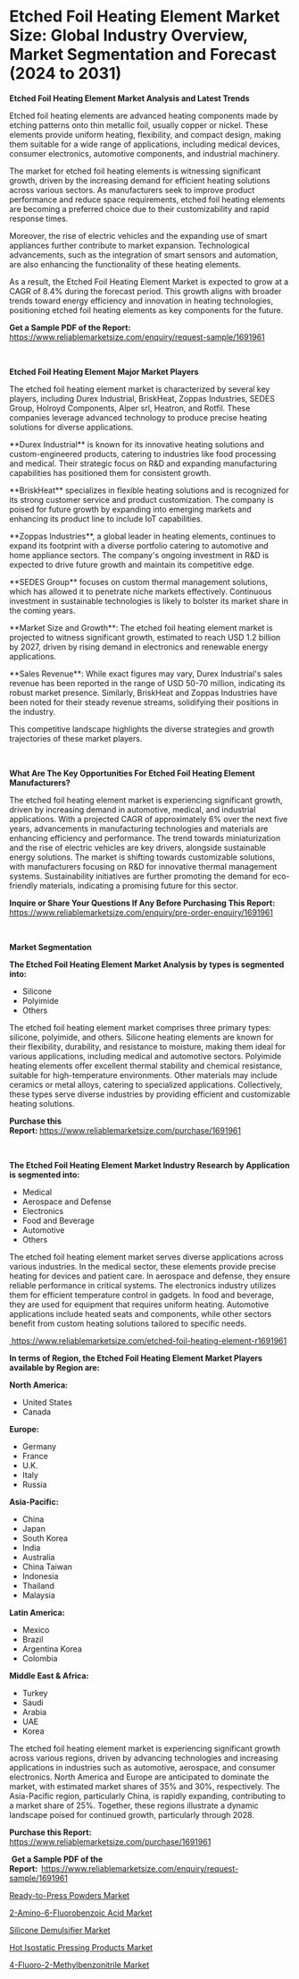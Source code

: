 <p><h1>Etched Foil Heating Element Market Size: Global Industry Overview, Market Segmentation and Forecast (2024 to 2031)</h1></p><p><strong>Etched Foil Heating Element Market Analysis and Latest Trends</strong></p>
<p><p>Etched foil heating elements are advanced heating components made by etching patterns onto thin metallic foil, usually copper or nickel. These elements provide uniform heating, flexibility, and compact design, making them suitable for a wide range of applications, including medical devices, consumer electronics, automotive components, and industrial machinery. </p><p>The market for etched foil heating elements is witnessing significant growth, driven by the increasing demand for efficient heating solutions across various sectors. As manufacturers seek to improve product performance and reduce space requirements, etched foil heating elements are becoming a preferred choice due to their customizability and rapid response times. </p><p>Moreover, the rise of electric vehicles and the expanding use of smart appliances further contribute to market expansion. Technological advancements, such as the integration of smart sensors and automation, are also enhancing the functionality of these heating elements. </p><p>As a result, the Etched Foil Heating Element Market is expected to grow at a CAGR of 8.4% during the forecast period. This growth aligns with broader trends toward energy efficiency and innovation in heating technologies, positioning etched foil heating elements as key components for the future.</p></p>
<p><strong>Get a Sample PDF of the Report:&nbsp;</strong> <a href="https://www.reliablemarketsize.com/enquiry/request-sample/1691961?utm_campaign=1732&utm_medium=2&utm_source=Github&utm_content=ia&utm_term=18102024&utm_id=etched-foil-heating-element">https://www.reliablemarketsize.com/enquiry/request-sample/1691961</a></p>
<p>&nbsp;</p>
<p><strong>Etched Foil Heating Element Major Market Players</strong></p>
<p><p>The etched foil heating element market is characterized by several key players, including Durex Industrial, BriskHeat, Zoppas Industries, SEDES Group, Holroyd Components, Alper srl, Heatron, and Rotfil. These companies leverage advanced technology to produce precise heating solutions for diverse applications.</p><p>**Durex Industrial** is known for its innovative heating solutions and custom-engineered products, catering to industries like food processing and medical. Their strategic focus on R&D and expanding manufacturing capabilities has positioned them for consistent growth. </p><p>**BriskHeat** specializes in flexible heating solutions and is recognized for its strong customer service and product customization. The company is poised for future growth by expanding into emerging markets and enhancing its product line to include IoT capabilities.</p><p>**Zoppas Industries**, a global leader in heating elements, continues to expand its footprint with a diverse portfolio catering to automotive and home appliance sectors. The company's ongoing investment in R&D is expected to drive future growth and maintain its competitive edge.</p><p>**SEDES Group** focuses on custom thermal management solutions, which has allowed it to penetrate niche markets effectively. Continuous investment in sustainable technologies is likely to bolster its market share in the coming years.</p><p>**Market Size and Growth**: The etched foil heating element market is projected to witness significant growth, estimated to reach USD 1.2 billion by 2027, driven by rising demand in electronics and renewable energy applications.</p><p>**Sales Revenue**: While exact figures may vary, Durex Industrial's sales revenue has been reported in the range of USD 50-70 million, indicating its robust market presence. Similarly, BriskHeat and Zoppas Industries have been noted for their steady revenue streams, solidifying their positions in the industry. </p><p>This competitive landscape highlights the diverse strategies and growth trajectories of these market players.</p></p>
<p>&nbsp;</p>
<p><strong>What Are The Key Opportunities For Etched Foil Heating Element Manufacturers?</strong></p>
<p><p>The etched foil heating element market is experiencing significant growth, driven by increasing demand in automotive, medical, and industrial applications. With a projected CAGR of approximately 6% over the next five years, advancements in manufacturing technologies and materials are enhancing efficiency and performance. The trend towards miniaturization and the rise of electric vehicles are key drivers, alongside sustainable energy solutions. The market is shifting towards customizable solutions, with manufacturers focusing on R&D for innovative thermal management systems. Sustainability initiatives are further promoting the demand for eco-friendly materials, indicating a promising future for this sector.</p></p>
<p><strong>Inquire or Share Your Questions If Any Before Purchasing This Report:</strong> <a href="https://www.reliablemarketsize.com/enquiry/pre-order-enquiry/1691961?utm_campaign=1732&utm_medium=2&utm_source=Github&utm_content=ia&utm_term=18102024&utm_id=etched-foil-heating-element">https://www.reliablemarketsize.com/enquiry/pre-order-enquiry/1691961</a></p>
<p>&nbsp;</p>
<p><strong>Market Segmentation</strong></p>
<p><strong>The Etched Foil Heating Element Market Analysis by types is segmented into:</strong></p>
<p><ul><li>Silicone</li><li>Polyimide</li><li>Others</li></ul></p>
<p><p>The etched foil heating element market comprises three primary types: silicone, polyimide, and others. Silicone heating elements are known for their flexibility, durability, and resistance to moisture, making them ideal for various applications, including medical and automotive sectors. Polyimide heating elements offer excellent thermal stability and chemical resistance, suitable for high-temperature environments. Other materials may include ceramics or metal alloys, catering to specialized applications. Collectively, these types serve diverse industries by providing efficient and customizable heating solutions.</p></p>
<p><strong>Purchase this Report:&nbsp;</strong><a href="https://www.reliablemarketsize.com/purchase/1691961?utm_campaign=1732&utm_medium=2&utm_source=Github&utm_content=ia&utm_term=18102024&utm_id=etched-foil-heating-element">https://www.reliablemarketsize.com/purchase/1691961</a></p>
<p>&nbsp;</p>
<p><strong>The Etched Foil Heating Element Market Industry Research by Application is segmented into:</strong></p>
<p><ul><li>Medical</li><li>Aerospace and Defense</li><li>Electronics</li><li>Food and Beverage</li><li>Automotive</li><li>Others</li></ul></p>
<p><p>The etched foil heating element market serves diverse applications across various industries. In the medical sector, these elements provide precise heating for devices and patient care. In aerospace and defense, they ensure reliable performance in critical systems. The electronics industry utilizes them for efficient temperature control in gadgets. In food and beverage, they are used for equipment that requires uniform heating. Automotive applications include heated seats and components, while other sectors benefit from custom heating solutions tailored to specific needs.</p></p>
<p><a href="https://www.reliablemarketsize.com/etched-foil-heating-element-r1691961?utm_campaign=1732&utm_medium=2&utm_source=Github&utm_content=ia&utm_term=18102024&utm_id=etched-foil-heating-element">&nbsp;https://www.reliablemarketsize.com/etched-foil-heating-element-r1691961</a></p>
<p><strong>In terms of Region, the Etched Foil Heating Element Market Players available by Region are:</strong></p>
<p>
    <p> <strong> North America: </strong>
        <ul>
            <li>United States</li>
            <li>Canada</li>
        </ul>
        </p> 
    <p> <strong> Europe: </strong>
        <ul>
            <li>Germany</li>
            <li>France</li>
            <li>U.K.</li>
            <li>Italy</li>
            <li>Russia</li>
        </ul>
        </p> 
    <p> <strong> Asia-Pacific: </strong>
        <ul>
            <li>China</li>
            <li>Japan</li>
            <li>South Korea</li>
            <li>India</li>
            <li>Australia</li>
            <li>China Taiwan</li>
            <li>Indonesia</li>
            <li>Thailand</li>
            <li>Malaysia</li>
        </ul>
        </p> 
    <p> <strong> Latin America: </strong>
        <ul>
            <li>Mexico</li>
            <li>Brazil</li>
            <li>Argentina Korea</li>
            <li>Colombia</li>
        </ul>
        </p> 
    <p> <strong> Middle East & Africa: </strong>
        <ul>
            <li>Turkey</li>
            <li>Saudi</li>
            <li>Arabia</li>
            <li>UAE</li>
            <li>Korea</li>
        </ul>
    </p>
    </p>
<p><p>The etched foil heating element market is experiencing significant growth across various regions, driven by advancing technologies and increasing applications in industries such as automotive, aerospace, and consumer electronics. North America and Europe are anticipated to dominate the market, with estimated market shares of 35% and 30%, respectively. The Asia-Pacific region, particularly China, is rapidly expanding, contributing to a market share of 25%. Together, these regions illustrate a dynamic landscape poised for continued growth, particularly through 2028.</p></p>
<p><strong>Purchase this Report: </strong><a href="https://www.reliablemarketsize.com/purchase/1691961?utm_campaign=1732&utm_medium=2&utm_source=Github&utm_content=ia&utm_term=18102024&utm_id=etched-foil-heating-element">https://www.reliablemarketsize.com/purchase/1691961</a></p>
<p>&nbsp;<strong>Get a Sample PDF of the Report:&nbsp;&nbsp;</strong><a href="https://www.reliablemarketsize.com/enquiry/request-sample/1691961?utm_campaign=1732&utm_medium=2&utm_source=Github&utm_content=ia&utm_term=18102024&utm_id=etched-foil-heating-element">https://www.reliablemarketsize.com/enquiry/request-sample/1691961</a></p>
<p><strong></strong></p>
<p><p><a href="https://www.linkedin.com/pulse/ready-to-press-powders-market-ecosystem-competitive-landscape-j1l9c?utm_campaign=1732&utm_medium=2&utm_source=Github&utm_content=ia&utm_term=18102024&utm_id=etched-foil-heating-element">Ready-to-Press Powders Market</a></p><p><a href="https://www.linkedin.com/pulse/pioneering-growth-analyzing-global-2-amino-6-fluorobenzoic-myygf?utm_campaign=1732&utm_medium=2&utm_source=Github&utm_content=ia&utm_term=18102024&utm_id=etched-foil-heating-element">2-Amino-6-Fluorobenzoic Acid Market</a></p><p><a href="https://www.linkedin.com/pulse/navigating-silicone-demulsifier-market-expert-analysis-forecast-q2ghc?utm_campaign=1732&utm_medium=2&utm_source=Github&utm_content=ia&utm_term=18102024&utm_id=etched-foil-heating-element">Silicone Demulsifier Market</a></p><p><a href="https://www.linkedin.com/pulse/hot-isostatic-pressing-products-market-overview-forecast-moncc?utm_campaign=1732&utm_medium=2&utm_source=Github&utm_content=ia&utm_term=18102024&utm_id=etched-foil-heating-element">Hot Isostatic Pressing Products Market</a></p><p><a href="https://www.linkedin.com/pulse/emerging-opportunities-challenges-global-4-fluoro-2-methylbenzonitrile-fqmkf?utm_campaign=1732&utm_medium=2&utm_source=Github&utm_content=ia&utm_term=18102024&utm_id=etched-foil-heating-element">4-Fluoro-2-Methylbenzonitrile Market</a></p></p>
